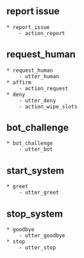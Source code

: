 ## report issue
    * report_issue
        - action_report

## request_human
    * request_human
        - utter_human
    * affirm
        - action_request
    * deny
        - utter_deny
        - action_wipe_slots

## bot_challenge
    * bot_challenge
        - utter_bot

## start_system
    * greet
        - utter_greet
    
## stop_system
    * goodbye
        - utter_goodbye
    * stop
        - utter_stop
